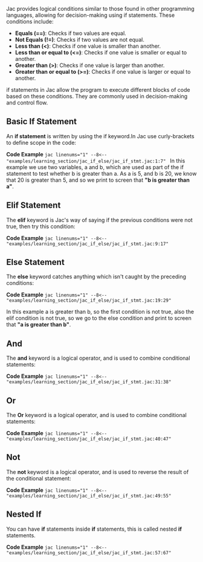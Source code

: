 Jac provides logical conditions similar to those found in other programming languages, allowing for decision-making using if statements. These conditions include:

   - **Equals (==)**: Checks if two values are equal.
   - **Not Equals (!=)**: Checks if two values are not equal.
   - **Less than (<)**: Checks if one value is smaller than another.
   - **Less than or equal to (<=)**: Checks if one value is smaller or equal to another.
   - **Greater than (>)**: Checks if one value is larger than another.
   - **Greater than or equal to (>=)**: Checks if one value is larger or equal to another.

if statements in Jac allow the program to execute different blocks of code based on these conditions. They are commonly used in decision-making and control flow.

## Basic If Statement
An **if statement** is written by using the if keyword.In Jac use curly-brackets to define scope in the code:

**Code Example**
    ```jac linenums="1"
    --8<-- "examples/learning_section/jac_if_else/jac_if_stmt.jac:1:7"
    ```
In this example we use two variables, a and b, which are used as part of the if statement to test whether b is greater than a. As a is 5, and b is 20, we know that 20 is greater than 5, and so we print to screen that **"b is greater than a"**.

## Elif Statement
The **elif** keyword is Jac's way of saying if the previous conditions were not true, then try this condition:

**Code Example**
    ```jac linenums="1"
    --8<-- "examples/learning_section/jac_if_else/jac_if_stmt.jac:9:17"
    ```

## Else Statement
The **else** keyword catches anything which isn't caught by the preceding conditions:

**Code Example**
    ```jac linenums="1"
    --8<-- "examples/learning_section/jac_if_else/jac_if_stmt.jac:19:29"
    ```

In this example a is greater than b, so the first condition is not true, also the elif condition is not true, so we go to the else condition and print to screen that **"a is greater than b"**.

## And
The **and** keyword is a logical operator, and is used to combine conditional statements:

**Code Example**
    ```jac linenums="1"
    --8<-- "examples/learning_section/jac_if_else/jac_if_stmt.jac:31:38"
    ```

## Or
The **Or** keyword is a logical operator, and is used to combine conditional statements:

**Code Example**
    ```jac linenums="1"
    --8<-- "examples/learning_section/jac_if_else/jac_if_stmt.jac:40:47"
    ```

## Not
The **not** keyword is a logical operator, and is used to reverse the result of the conditional statement:

**Code Example**
    ```jac linenums="1"
    --8<-- "examples/learning_section/jac_if_else/jac_if_stmt.jac:49:55"
    ```

## Nested If
You can have **if** statements inside **if** statements, this is called nested **if** statements.

**Code Example**
    ```jac linenums="1"
    --8<-- "examples/learning_section/jac_if_else/jac_if_stmt.jac:57:67"
    ```
